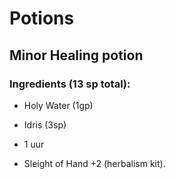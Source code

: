 # Potions

## Minor Healing potion
### Ingredients (13 sp total):
* Holy Water (1gp)
* Idris (3sp)

* 1 uur
* Sleight of Hand +2 (herbalism kit).



